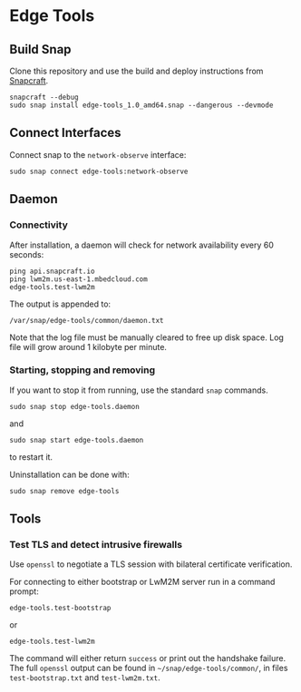 # Edge Tools

## Build Snap

Clone this repository and use the build and deploy instructions from [Snapcraft](https://snapcraft.io/docs/snapcraft-overview#heading--building-your-snap).

```
snapcraft --debug
sudo snap install edge-tools_1.0_amd64.snap --dangerous --devmode
```

## Connect Interfaces

Connect snap to the `network-observe` interface:
```
sudo snap connect edge-tools:network-observe
```

## Daemon

### Connectivity

After installation, a daemon will check for network availability every 60 seconds:
```
ping api.snapcraft.io
ping lwm2m.us-east-1.mbedcloud.com
edge-tools.test-lwm2m
```

The output is appended to:
```
/var/snap/edge-tools/common/daemon.txt
```

Note that the log file must be manually cleared to free up disk space. Log file will grow around 1 kilobyte per minute.

### Starting, stopping and removing

If you want to stop it from running, use the standard `snap` commands.

```
sudo snap stop edge-tools.daemon
```

and

```
sudo snap start edge-tools.daemon
```

to restart it.

Uninstallation can be done with:

```
sudo snap remove edge-tools
```

## Tools

### Test TLS and detect intrusive firewalls

Use `openssl` to negotiate a TLS session with bilateral certificate verification.

For connecting to either bootstrap or LwM2M server run in a command prompt:

```
edge-tools.test-bootstrap
```
or
```
edge-tools.test-lwm2m
```
The command will either return `success` or print out the handshake failure. The full `openssl` output can be found in `~/snap/edge-tools/common/`, in files `test-bootstrap.txt` and `test-lwm2m.txt`.
